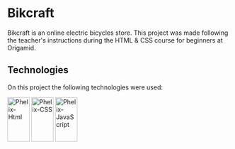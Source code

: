 # Bikcraft

Bikcraft is an online electric bicycles store. This project was made following the teacher's instructions during the HTML & CSS course for beginners at Origamid.

## Technologies

On this project the following technologies were used:

 <div>

  <div style="display: inline_block">
 <img align"center" alt="Phelix-Html" src="https://cdn.jsdelivr.net/gh/devicons/devicon/icons/html5/html5-original.svg"  width="50" height="100"/>
 <img align"center" alt="Phelix-CSS" src="https://cdn.jsdelivr.net/gh/devicons/devicon/icons/css3/css3-original.svg"  width="50" height="100"/>
  <img align"center" alt="Phelix-JavaScript" src="https://cdn.jsdelivr.net/gh/devicons/devicon/icons/javascript/javascript-original.svg"  width="50" height="100"/>

 
</div>

